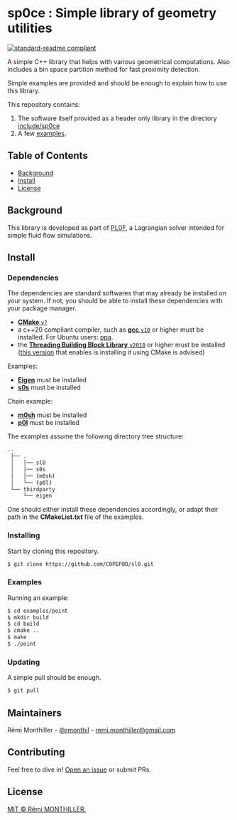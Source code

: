 # sp0ce : Simple library of geometry utilities

[![standard-readme compliant](https://img.shields.io/badge/readme%20style-standard-brightgreen.svg?style=flat-square)](https://github.com/RichardLitt/standard-readme)

A simple C++ library that helps with various geometrical computations.
Also includes a bin space partition method for fast proximity detection.

Simple examples are provided and should be enough to explain how to use this library.

This repository contains:

1. The software itself provided as a header only library in the directory [include/sp0ce](./include/sp0ce)
2. A few [examples](./examples).

## Table of Contents

- [Background](#background)
- [Install](#install)
- [License](#license)

## Background

This library is developed as part of [PL0F](https://github.com/rmonthil/pl0f), a Lagrangian solver intended for simple fluid flow simulations.

## Install

### Dependencies

The dependencies are standard softwares that may already be installed on your system.
If not, you should be able to install these dependencies with your package manager.

* [**CMake** `v?`](https://cmake.org/download/)
* a c++20 compliant compiler, such as [**gcc** `v10`](https://gcc.gnu.org/) or higher must be installed. For Ubuntu users: [ppa](https://launchpad.net/%7Ejonathonf/+archive/ubuntu/gcc?field.series_filter=bionic).
* the [**Threading Building Block Library** `v2018`](https://github.com/ibaned/tbb) or higher must be installed ([this version](https://github.com/wjakob/tbb) that enables is installing it using CMake is advised)

Examples:
* [**Eigen**](https://eigen.tuxfamily.org) must be installed
* [**s0s**](https://github.com/C0PEP0D/s0s) must be installed

Chain example:
* [**m0sh**](https://github.com/C0PEP0D/m0sh) must be installed
* [**p0l**](https://github.com/C0PEP0D/p0l) must be installed

The examples assume the following directory tree structure:
```bash
..
 ├── .
 │   │── sl0
 │   │── s0s
 │   │── (m0sh)
 │   └── (p0l)
 └── thirdparty
     └── eigen
```
One should either install these dependencies accordingly, or adapt their path in the **CMakeList.txt** file of the examples.

### Installing

Start by cloning this repository.

```sh
$ git clone https://github.com/C0PEP0D/sl0.git
```

### Examples

Running an example:

```bash
$ cd examples/point
$ mkdir build
$ cd build
$ cmake ..
$ make
$ ./point
```

### Updating

A simple pull should be enough.

```sh
$ git pull
```

## Maintainers

Rémi Monthiller - [@rmonthil](https://gitlab.com/rmonthil) - remi.monthiller@gmail.com

## Contributing

Feel free to dive in! [Open an issue](https://github.com/rmonthil/c0pep0d/issues/new) or submit PRs.

## License

[MIT © Rémi MONTHILLER.](./LICENSE)
